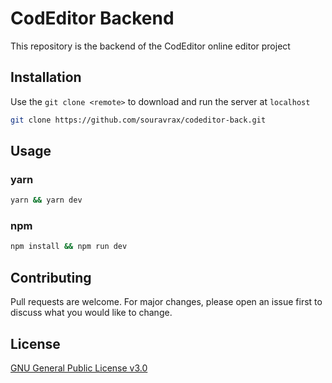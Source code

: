 # CodEditor Backend

This repository is the backend of the CodEditor online editor project

## Installation

Use the `git clone <remote>` to download and run the server at `localhost`

```bash
git clone https://github.com/souravrax/codeditor-back.git
```

## Usage

### yarn
```bash
yarn && yarn dev
```
### npm
```bash
npm install && npm run dev
```

## Contributing
Pull requests are welcome. For major changes, please open an issue first to discuss what you would like to change.

## License
[GNU General Public License v3.0](https://github.com/souravrax/codeditor-back/blob/master/LICENSE)